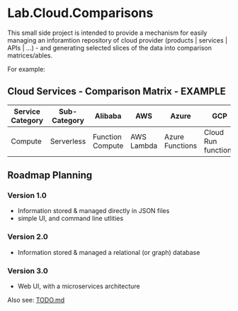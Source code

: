 # Lab.Cloud.Comparisons

This small side project is intended to provide a mechanism for easily managing an inforamtion repository of cloud provider (products | services | APIs | ...) - and generating selected slices of the data into comparison matrices/ables. 

For example: 


## Cloud Services - Comparison Matrix - EXAMPLE 

|Service Category | Sub-Category    | Alibaba           | AWS               | Azure              | GCP                   | OCI               | Salesforce                    | ServiceNow            |
|-----------------|-----------------|-------------------|-------------------|--------------------|-----------------------|-------------------|-------------------------------|-----------------------|
Compute           |Serverless       | Function Compute  | AWS Lambda        | Azure Functions    | Cloud Run functions   | Cloud Functions   | Salesforce Functions (RETIRED)| N/A



## Roadmap Planning

### Version 1.0
- Information stored & managed directly in JSON files 
- simple UI, and command line utlities 

### Version 2.0 
- Information stored & managed a relational (or graph) database 


### Version 3.0 
- Web UI, with a microservices architecture 

    
Also see: [TODO.md](TODO.md)
